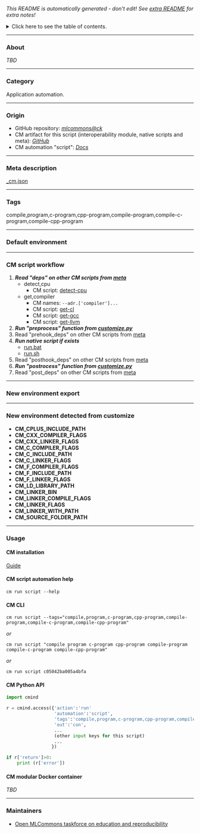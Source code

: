 *This README is automatically generated - don't edit! See [extra README](README-extra.md) for extra notes!*

<details>
<summary>Click here to see the table of contents.</summary>

* [About](#about)
* [Category](#category)
* [Origin](#origin)
* [Meta description](#meta-description)
* [Tags](#tags)
* [Default environment](#default-environment)
* [CM script workflow](#cm-script-workflow)
* [New environment export](#new-environment-export)
* [New environment detected from customize](#new-environment-detected-from-customize)
* [Usage](#usage)
  * [ CM installation](#cm-installation)
  * [ CM script automation help](#cm-script-automation-help)
  * [ CM CLI](#cm-cli)
  * [ CM Python API](#cm-python-api)
  * [ CM modular Docker container](#cm-modular-docker-container)
* [Maintainers](#maintainers)

</details>

___
### About

*TBD*
___
### Category

Application automation.
___
### Origin

* GitHub repository: *[mlcommons@ck](https://github.com/mlcommons/ck/tree/master/cm-mlops)*
* CM artifact for this script (interoperability module, native scripts and meta): *[GitHub](https://github.com/mlcommons/ck/tree/master/cm-mlops/script/compile-program)*
* CM automation "script": *[Docs](https://github.com/octoml/ck/blob/master/docs/list_of_automations.md#script)*

___
### Meta description
[_cm.json](_cm.json)

___
### Tags
compile,program,c-program,cpp-program,compile-program,compile-c-program,compile-cpp-program

___
### Default environment

___
### CM script workflow

  1. ***Read "deps" on other CM scripts from [meta](https://github.com/mlcommons/ck/tree/master/cm-mlops/script/compile-program/_cm.json)***
     * detect,cpu
       - CM script: [detect-cpu](https://github.com/mlcommons/ck/tree/master/cm-mlops/script/detect-cpu)
     * get,compiler
       * CM names: `--adr.['compiler']...`
       - CM script: [get-cl](https://github.com/mlcommons/ck/tree/master/cm-mlops/script/get-cl)
       - CM script: [get-gcc](https://github.com/mlcommons/ck/tree/master/cm-mlops/script/get-gcc)
       - CM script: [get-llvm](https://github.com/mlcommons/ck/tree/master/cm-mlops/script/get-llvm)
  1. ***Run "preprocess" function from [customize.py](https://github.com/mlcommons/ck/tree/master/cm-mlops/script/compile-program/customize.py)***
  1. Read "prehook_deps" on other CM scripts from [meta](https://github.com/mlcommons/ck/tree/master/cm-mlops/script/compile-program/_cm.json)
  1. ***Run native script if exists***
     * [run.bat](https://github.com/mlcommons/ck/tree/master/cm-mlops/script/compile-program/run.bat)
     * [run.sh](https://github.com/mlcommons/ck/tree/master/cm-mlops/script/compile-program/run.sh)
  1. Read "posthook_deps" on other CM scripts from [meta](https://github.com/mlcommons/ck/tree/master/cm-mlops/script/compile-program/_cm.json)
  1. ***Run "postrocess" function from [customize.py](https://github.com/mlcommons/ck/tree/master/cm-mlops/script/compile-program/customize.py)***
  1. Read "post_deps" on other CM scripts from [meta](https://github.com/mlcommons/ck/tree/master/cm-mlops/script/compile-program/_cm.json)
___
### New environment export

___
### New environment detected from customize

* **CM_CPLUS_INCLUDE_PATH**
* **CM_CXX_COMPILER_FLAGS**
* **CM_CXX_LINKER_FLAGS**
* **CM_C_COMPILER_FLAGS**
* **CM_C_INCLUDE_PATH**
* **CM_C_LINKER_FLAGS**
* **CM_F_COMPILER_FLAGS**
* **CM_F_INCLUDE_PATH**
* **CM_F_LINKER_FLAGS**
* **CM_LD_LIBRARY_PATH**
* **CM_LINKER_BIN**
* **CM_LINKER_COMPILE_FLAGS**
* **CM_LINKER_FLAGS**
* **CM_LINKER_WITH_PATH**
* **CM_SOURCE_FOLDER_PATH**
___
### Usage

#### CM installation
[Guide](https://github.com/mlcommons/ck/blob/master/docs/installation.md)

#### CM script automation help
```cm run script --help```

#### CM CLI
`cm run script --tags="compile,program,c-program,cpp-program,compile-program,compile-c-program,compile-cpp-program"`

*or*

`cm run script "compile program c-program cpp-program compile-program compile-c-program compile-cpp-program"`

*or*

`cm run script c05042ba005a4bfa`

#### CM Python API

```python
import cmind

r = cmind.access({'action':'run'
                  'automation':'script',
                  'tags':'compile,program,c-program,cpp-program,compile-program,compile-c-program,compile-cpp-program'
                  'out':'con',
                  ...
                  (other input keys for this script)
                  ...
                 })

if r['return']>0:
    print (r['error'])
```

#### CM modular Docker container
*TBD*
___
### Maintainers

* [Open MLCommons taskforce on education and reproducibility](https://github.com/mlcommons/ck/blob/master/docs/mlperf-education-workgroup.md)